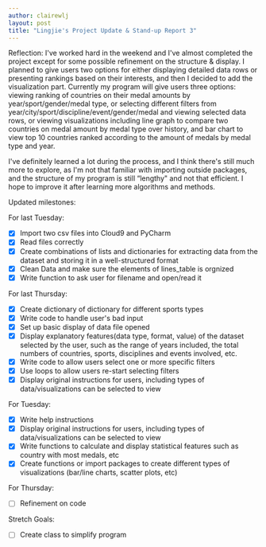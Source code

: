```yaml
---
author: clairewlj
layout: post
title: "Lingjie's Project Update & Stand-up Report 3"
---
```


Reflection:
I've worked hard in the weekend and I've almost completed the project except for some possible refinement on the structure & display. I planned to give users two options for either displaying detailed data rows or presenting rankings based on their interests, and then I decided to add the visualization part. Currently my program will give users three options: viewing ranking of countries on their medal amounts by year/sport/gender/medal type, or selecting different filters from year/city/sport/discipline/event/gender/medal and viewing selected data rows, or viewing visualizations including line graph to compare two countries on medal amount by medal type over history, and bar chart to view top 10 countries ranked according to the amount of medals by medal type and year.

I've definitely learned a lot during the process, and I think there's still much more to explore, as I'm not that familiar with importing outside packages, and the structure of my program is still “lengthy" and not that efficient. I hope to improve it after learning more algorithms and methods.

Updated milestones:

For last Tuesday:

- [x] Import two csv files into Cloud9 and PyCharm
- [x] Read files correctly
- [x] Create combinations of lists and dictionaries for extracting data from the dataset and storing it in a well-structured format
- [x] Clean Data and make sure the elements of lines_table is orgnized
- [x] Write function to ask user for filename and open/read it

For last Thursday:

- [x] Create dictionary of dictionary for different sports types
- [x] Write code to handle user's bad input
- [x] Set up basic display of data file opened 
- [x] Display explanatory features(data type, format, value) of the dataset selected by the user, such as the range of years included, the total numbers of countries, sports, disciplines and events involved, etc.
- [x] Write code to allow users select one or more specific filters
- [x] Use loops to allow users re-start selecting filters
- [x] Display original instructions for users, including types of data/visualizations can be selected to view

For Tuesday:

- [x] Write help instructions
- [x] Display original instructions for users, including types of data/visualizations can be selected to view
- [x] Write functions to calculate and display statistical features such as country with most medals, etc
- [x] Create functions or import packages to create different types of visualizations (bar/line charts, scatter plots, etc)

For Thursday:

- [ ] Refinement on code

Stretch Goals:

- [ ] Create class to simplify program

